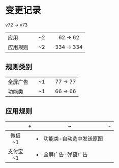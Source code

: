 # 变更记录

v72 -> v73

||||||
|-|:-:|:-:|:-:|:-:|
|应用||~2||62 -> 62|
|应用规则||~2||334 -> 334|

## 规则类别

||||||
|-|:-:|:-:|:-:|:-:|
|全屏广告||~1||77 -> 77|
|功能类||~1||66 -> 66|

## 应用规则

||+|~|-|
|:-:|-|-|-|
|微信<br>~1||<li>功能类-自动选中发送原图||
|支付宝<br>~1||<li>全屏广告-弹窗广告||
